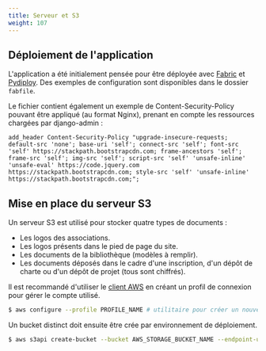 ```yaml
---
title: Serveur et S3
weight: 107
---
```


## Déploiement de l'application

L'application a été initialement pensée pour être déployée avec [Fabric](https://www.fabfile.org/) et [Pydiploy](https://pypi.org/project/pydiploy/). Des exemples de configuration sont disponibles dans le dossier `fabfile`.

Le fichier contient également un exemple de Content-Security-Policy pouvant être appliqué (au format Nginx), prenant en compte les ressources chargées par django-admin :

```nginx
add_header Content-Security-Policy "upgrade-insecure-requests; default-src 'none'; base-uri 'self'; connect-src 'self'; font-src 'self' https://stackpath.bootstrapcdn.com; frame-ancestors 'self'; frame-src 'self'; img-src 'self'; script-src 'self' 'unsafe-inline' 'unsafe-eval' https://code.jquery.com https://stackpath.bootstrapcdn.com; style-src 'self' 'unsafe-inline' https://stackpath.bootstrapcdn.com;";
```

## Mise en place du serveur S3

Un serveur S3 est utilisé pour stocker quatre types de documents :
- Les logos des associations.
- Les logos présents dans le pied de page du site.
- Les documents de la bibliothèque (modèles à remplir).
- Les documents déposés dans le cadre d'une inscription, d'un dépôt de charte ou d'un dépôt de projet (tous sont chiffrés).

Il est recommandé d'utiliser le [client AWS](https://docs.aws.amazon.com/cli/latest/userguide/getting-started-install.html) en créant un profil de connexion pour gérer le compte utilisé.
```sh
$ aws configure --profile PROFILE_NAME # utilitaire pour créer un nouveau profil (spécifier Access et Secret Keys)
```

Un bucket distinct doit ensuite être crée par environnement de déploiement.
```sh
$ aws s3api create-bucket --bucket AWS_STORAGE_BUCKET_NAME --endpoint-url AWS_S3_ENDPOINT_URL --profile PROFILE_NAME
```
